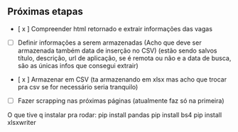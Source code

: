 ## Próximas etapas

- [ x ] Compreender html retornado e extrair informações das vagas
- [ ] Definir informações a serem armazenadas (Acho que deve ser armazenada também data de inserção no CSV)
        (estão sendo salvos título, descrição, url de aplicação, se é remota ou não e a data de busca, são as únicas infos que consegui extrair)
- [ x ] Armazenar em CSV (ta armazenando em xlsx mas acho que trocar pra csv se for necessário seria tranquilo)
- [ ] Fazer scrapping nas próximas páginas (atualmente faz só na primeira)

O que tive q instalar pra rodar: 
pip install pandas
pip install bs4
pip install xlsxwriter